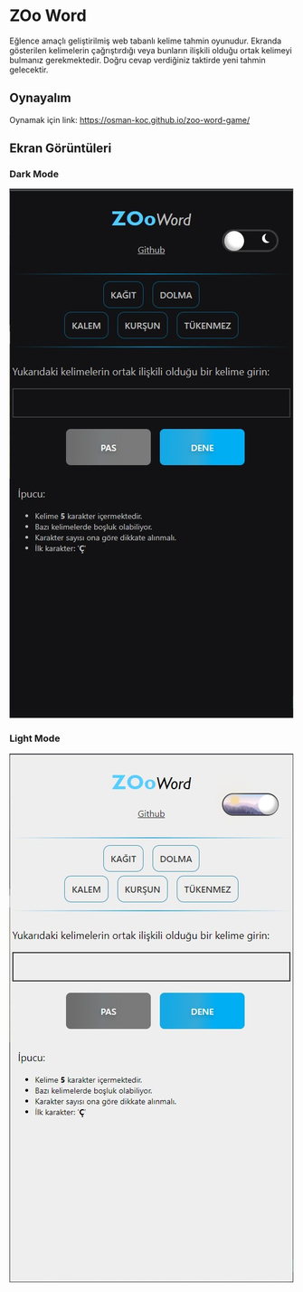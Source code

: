 # ZOo Word

Eğlence amaçlı geliştirilmiş web tabanlı kelime tahmin oyunudur. Ekranda gösterilen kelimelerin çağrıştırdığı veya bunların ilişkili olduğu ortak kelimeyi bulmanız gerekmektedir. Doğru cevap verdiğiniz taktirde yeni tahmin gelecektir.

## Oynayalım

Oynamak için link: https://osman-koc.github.io/zoo-word-game/

## Ekran Görüntüleri 

### Dark Mode
![DarkModeScreen](img/darkmode_screen.jpg)
### Light Mode
![LightModeScreen](img/lightmode_screen.jpg)